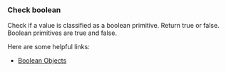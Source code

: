 ### Check boolean

Check if a value is classified as a boolean primitive. Return true or false.
Boolean primitives are true and false.

Here are some helpful links:
* [Boolean Objects](https://developer.mozilla.org/en-US/docs/Web/JavaScript/Reference/Global_Objects/Boolean)

